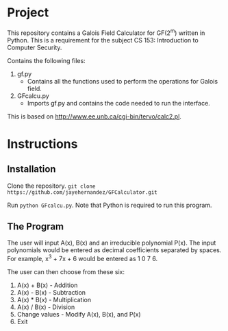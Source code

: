 # Project
This repository contains a Galois Field Calculator for GF(2<sup>m</sup>) written in Python. This is a requirement for the subject CS 153: Introduction to Computer Security.

Contains the following files:
1. gf.py
	- Contains all the functions used to perform the operations for Galois field.
2. GFcalcu.py
	- Imports gf.py and contains the code needed to run the interface.

This is based on http://www.ee.unb.ca/cgi-bin/tervo/calc2.pl.

# Instructions

## Installation
Clone the repository.
```git clone https://github.com/jayehernandez/GFCalculator.git```

Run ```python GFcalcu.py```. Note that Python is required to run this program.

## The Program

The user will input A(x), B(x) and an irreducible polynomial P(x). The input polynomials would be entered as decimal coefficients separated by spaces. For example, x<sup>3</sup> + 7x + 6 would be entered as 1 0 7 6.

The user can then choose from these six:
1. A(x) + B(x) - Addition
2. A(x) - B(x) - Subtraction
3. A(x) * B(x) - Multiplication
4. A(x) / B(x) - Division
5. Change values - Modify A(x), B(x), and P(x)
6. Exit 